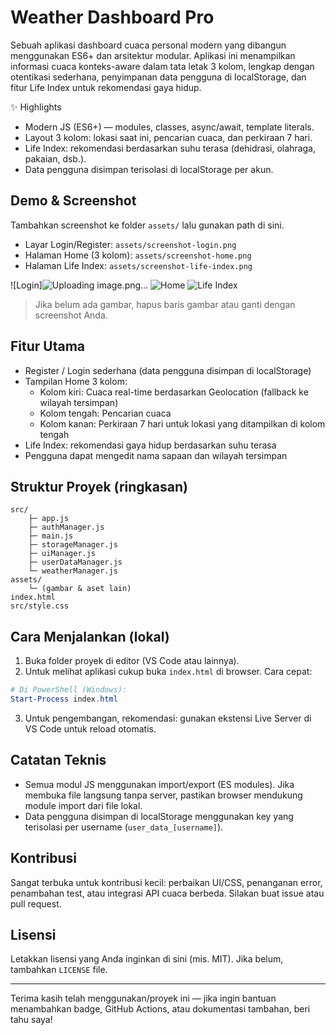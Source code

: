 # Weather Dashboard Pro

Sebuah aplikasi dashboard cuaca personal modern yang dibangun menggunakan ES6+ dan arsitektur modular. Aplikasi ini menampilkan informasi cuaca konteks-aware dalam tata letak 3 kolom, lengkap dengan otentikasi sederhana, penyimpanan data pengguna di localStorage, dan fitur Life Index untuk rekomendasi gaya hidup.

✨ Highlights
- Modern JS (ES6+) — modules, classes, async/await, template literals.
- Layout 3 kolom: lokasi saat ini, pencarian cuaca, dan perkiraan 7 hari.
- Life Index: rekomendasi berdasarkan suhu terasa (dehidrasi, olahraga, pakaian, dsb.).
- Data pengguna disimpan terisolasi di localStorage per akun.

## Demo & Screenshot

Tambahkan screenshot ke folder `assets/` lalu gunakan path di sini.

- Layar Login/Register: `assets/screenshot-login.png`
- Halaman Home (3 kolom): `assets/screenshot-home.png`
- Halaman Life Index: `assets/screenshot-life-index.png`

![Login]![Uploading image.png…]()
![Home](assets/screenshot-home.png)
![Life Index](assets/screenshot-life-index.png)

> Jika belum ada gambar, hapus baris gambar atau ganti dengan screenshot Anda.

## Fitur Utama

- Register / Login sederhana (data pengguna disimpan di localStorage)
- Tampilan Home 3 kolom:
	- Kolom kiri: Cuaca real-time berdasarkan Geolocation (fallback ke wilayah tersimpan)
	- Kolom tengah: Pencarian cuaca
	- Kolom kanan: Perkiraan 7 hari untuk lokasi yang ditampilkan di kolom tengah
- Life Index: rekomendasi gaya hidup berdasarkan suhu terasa
- Pengguna dapat mengedit nama sapaan dan wilayah tersimpan

## Struktur Proyek (ringkasan)

```
src/
	├─ app.js
	├─ authManager.js
	├─ main.js
	├─ storageManager.js
	├─ uiManager.js
	├─ userDataManager.js
	└─ weatherManager.js
assets/
	└─ (gambar & aset lain)
index.html
src/style.css
```

## Cara Menjalankan (lokal)

1. Buka folder proyek di editor (VS Code atau lainnya).
2. Untuk melihat aplikasi cukup buka `index.html` di browser. Cara cepat:

```powershell
# Di PowerShell (Windows):
Start-Process index.html
```

3. Untuk pengembangan, rekomendasi: gunakan ekstensi Live Server di VS Code untuk reload otomatis.

## Catatan Teknis

- Semua modul JS menggunakan import/export (ES modules). Jika membuka file langsung tanpa server, pastikan browser mendukung module import dari file lokal.
- Data pengguna disimpan di localStorage menggunakan key yang terisolasi per username (`user_data_[username]`).

## Kontribusi

Sangat terbuka untuk kontribusi kecil: perbaikan UI/CSS, penanganan error, penambahan test, atau integrasi API cuaca berbeda. Silakan buat issue atau pull request.

## Lisensi

Letakkan lisensi yang Anda inginkan di sini (mis. MIT). Jika belum, tambahkan `LICENSE` file.

---


Terima kasih telah menggunakan/proyek ini — jika ingin bantuan menambahkan badge, GitHub Actions, atau dokumentasi tambahan, beri tahu saya!
